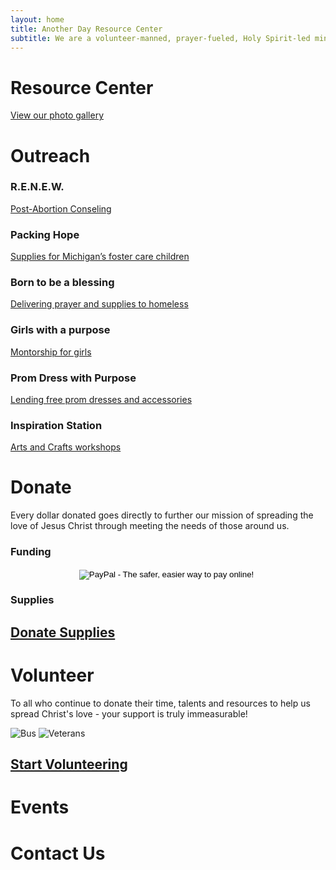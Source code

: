 ```yaml
---
layout: home
title: Another Day Resource Center
subtitle: We are a volunteer-manned, prayer-fueled, Holy Spirit-led ministry committed to spreading hope, truth, and love by being the hands and feet of Jesus.
---
```

# Resource Center

[View our photo gallery](gallery)
  
  
  
  
  
  

# Outreach
### R.E.N.E.W.
[Post-Abortion Conseling](http://anotherdayresource.org/renew)  
### Packing Hope
[Supplies for Michigan’s foster care children](http://anotherdayresource.org/packing-hope)  
### Born to be a blessing
[ Delivering prayer and supplies to homeless](http://anotherdayresource.org/borntobeablessing)  
### Girls with a purpose
[Montorship for girls](http://anotherdayresource.org/girls-with-purpose)  
### Prom Dress with Purpose
[Lending free prom dresses and accessories](http://anotherdayresource.org/clothed-in-beauty)  
### Inspiration Station
[Arts and Crafts workshops](http://anotherdayresource.org/inspiration-station)  
  
  
  
  

# Donate  

Every dollar donated goes directly to further our mission of spreading the love of Jesus Christ through meeting the needs of those around us.  

### Funding  
  
<div class="sqs-block code-block sqs-block-code center" style="margin: 0 auto; text-align: center;" data-block-type="23" id="block-yui_3_17_2_2_1458854771838_4914"><div class="sqs-block-content"><form action="https://www.paypal.com/cgi-bin/webscr" method="post" target="_top">
<input type="hidden" name="cmd" value="_s-xclick">
<input type="hidden" name="hosted_button_id" value="7NY4ERMR2Y2SE">
<input type="image" src="https://www.paypalobjects.com/en_US/i/btn/btn_donateCC_LG.gif" border="0" name="submit" alt="PayPal - The safer, easier way to pay online!">
<img alt="" border="0" src="https://www.paypalobjects.com/en_US/i/scr/pixel.gif" width="1" height="1">
</form>
</div></div>  
  
### Supplies  
  
  
## [Donate Supplies](donate)  
   
  
  
  
# Volunteer  
To all who continue to donate their time, talents and resources to help us spread Christ's love - your support is truly immeasurable!  
  

![Bus](https://images.squarespace-cdn.com/content/v1/569e8aecfd5d08bad0f9609a/1485998619213-FU974X5AIEQN556Q8TUV/ke17ZwdGBToddI8pDm48kFm57DUYouSqIxzWv4o1zCdZw-zPPgdn4jUwVcJE1ZvWQUxwkmyExglNqGp0IvTJZUJFbgE-7XRK3dMEBRBhUpy7Up181k9wkv-ANxKi4CW8rcZcefHkX0sUmbfcBg5FwaJzn1GwXapvUAoLhiD54v4/bus+windows.jpg?format=300w) ![Veterans](https://images.squarespace-cdn.com/content/v1/569e8aecfd5d08bad0f9609a/1485998621652-LBGJH7993JWF62NCDD6D/ke17ZwdGBToddI8pDm48kD_dpukGyt7jsa6LBkcftIRZw-zPPgdn4jUwVcJE1ZvWEtT5uBSRWt4vQZAgTJucoTqqXjS3CfNDSuuf31e0tVHlVsMLol0qwNuf9_lbtMEZelAfG6E5n0sfiwe9dckhmyUH-UZxYuttpJc2_CVcUJE/veterans.jpg?format=300w)
  
## [Start Volunteering](volunteer)  
  
  
  
  
  

# Events  

  
  
  
  
  

# Contact Us  
